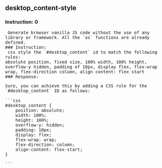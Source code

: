 ## desktop_content-style
### Instruction: 0
<pre style='text-wrap: wrap'> Generate browser vanilla JS code without the use of any library or framework. All the `os` functions are already defined.
### Instruction:
 css style the `#desktop_content` id to match the following rules:
absolute position, fixed size, 100% width, 100% height, overflow-y hidden, padding of 10px, display flex, flex-wrap wrap, flex-direction column, align content: flex start 
### Response:
</pre>
<pre style='text-wrap: wrap'>Sure, you can achieve this by adding a CSS rule for the `#desktop_content` ID as follows:

```css
#desktop_content {
    position: absolute;
    width: 100%;
    height: 100%;
    overflow-y: hidden;
    padding: 10px;
    display: flex;
    flex-wrap: wrap;
    flex-direction: column;
    align-content: flex-start;
}

```</pre>
